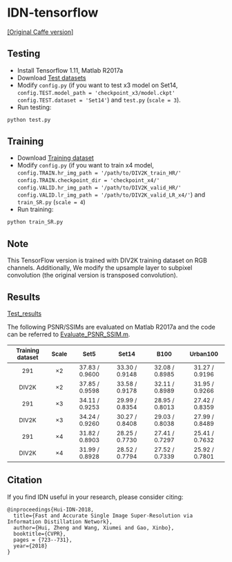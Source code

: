 # IDN-tensorflow
[[Original Caffe version]](https://github.com/Zheng222/IDN-Caffe)
## Testing
* Install Tensorflow 1.11, Matlab R2017a
* Download [Test datasets](https://drive.google.com/open?id=1_K6mchwDGOQMIXuBIGrlDA4EAYgbtdmU)
* Modify `config.py` (if you want to test x3 model on Set14, `config.TEST.model_path = 'checkpoint_x3/model.ckpt'` `config.TEST.dataset = 'Set14'`) and `test.py` (`scale = 3`).
* Run testing:
```bash
python test.py
```

## Training
* Download [Training dataset](https://drive.google.com/open?id=12hOYsMa8t1ErKj6PZA352icsx9mz1TwB)
* Modify `config.py` (if you want to train x4 model, `config.TRAIN.hr_img_path = '/path/to/DIV2K_train_HR/'` `config.TRAIN.checkpoint_dir = 'checkpoint_x4/'` `config.VALID.hr_img_path = '/path/to/DIV2K_valid_HR/'` `config.VALID.lr_img_path = '/path/to/DIV2K_valid_LR_x4/'`) and `train_SR.py` (`scale = 4`)
* Run training:
```bash
python train_SR.py
```
## Note
This TensorFlow version is trained with DIV2K training dataset on RGB channels. Additionally, We modify the upsample layer to subpixel convolution (the original version is transposed convolution).

## Results
[Test_results](https://drive.google.com/open?id=1saFhGV8t2ytzRLHE2CaFc4H_UkvJo9KS)

The following PSNR/SSIMs are evaluated on Matlab R2017a and the code can be referred to [Evaluate_PSNR_SSIM.m](https://github.com/yulunzhang/RCAN/blob/master/RCAN_TestCode/Evaluate_PSNR_SSIM.m).

| <sub>Training dataset</sub> | <sub>Scale</sub> | <sub>Set5</sub> | <sub>Set14</sub> | <sub>B100</sub> | <sub>Urban100</sub> |
|:---:|:---:|:---:|:---:|:---:|:---:|
| <sub> 291 </sub> | <sub>×2</sub> | <sub>37.83 / 0.9600<sub> | <sub>33.30 / 0.9148</sub>|<sub>32.08 / 0.8985</sub>|<sub>31.27 / 0.9196</sub>|
| <sub> DIV2K </sub> | <sub>×2</sub> | <sub>37.85 / 0.9598<sub> | <sub>33.58 / 0.9178</sub>|<sub>32.11 / 0.8989</sub>|<sub>31.95 / 0.9266</sub>|
| <sub> 291 </sub> | <sub>×3</sub> | <sub>34.11 / 0.9253<sub> | <sub>29.99 / 0.8354</sub>|<sub>28.95 / 0.8013</sub>|<sub>27.42 / 0.8359</sub>|
| <sub> DIV2K </sub> | <sub>×3</sub> | <sub>34.24 / 0.9260<sub> | <sub>30.27 / 0.8408</sub>|<sub>29.03 / 0.8038</sub>|<sub>27.99 / 0.8489</sub>|
| <sub> 291 </sub> | <sub>×4</sub> | <sub>31.82 / 0.8903<sub> | <sub>28.25 / 0.7730</sub>|<sub>27.41 / 0.7297</sub>|<sub>25.41 / 0.7632</sub>|
| <sub> DIV2K </sub> | <sub>×4</sub> | <sub>31.99 / 0.8928<sub> | <sub>28.52 / 0.7794</sub>|<sub>27.52 / 0.7339</sub>|<sub>25.92 / 0.7801</sub>|
## Citation

If you find IDN useful in your research, please consider citing:

```
@inproceedings{Hui-IDN-2018,
  title={Fast and Accurate Single Image Super-Resolution via Information Distillation Network},
  author={Hui, Zheng and Wang, Xiumei and Gao, Xinbo},
  booktitle={CVPR},
  pages = {723--731},
  year={2018}
}
```
